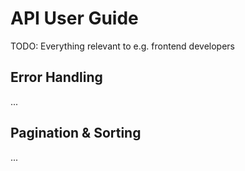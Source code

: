 # API User Guide

TODO: Everything relevant to e.g. frontend developers

## Error Handling

...

## Pagination & Sorting

...
